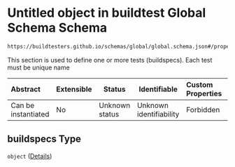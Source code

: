 # Untitled object in buildtest Global Schema Schema

```txt
https://buildtesters.github.io/schemas/global/global.schema.json#/properties/buildspecs
```

This section is used to define one or more tests (buildspecs). Each test must be unique name


| Abstract            | Extensible | Status         | Identifiable            | Custom Properties | Additional Properties | Access Restrictions | Defined In                                                                  |
| :------------------ | ---------- | -------------- | ----------------------- | :---------------- | --------------------- | ------------------- | --------------------------------------------------------------------------- |
| Can be instantiated | No         | Unknown status | Unknown identifiability | Forbidden         | Allowed               | none                | [global.schema.json\*](../../out/global.schema.json "open original schema") |

## buildspecs Type

`object` ([Details](global-properties-buildspecs.md))
